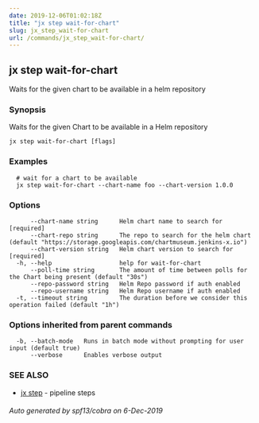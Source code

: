 ```yaml
---
date: 2019-12-06T01:02:18Z
title: "jx step wait-for-chart"
slug: jx_step_wait-for-chart
url: /commands/jx_step_wait-for-chart/
---
```

## jx step wait-for-chart

Waits for the given chart to be available in a helm repository

### Synopsis

Waits for the given Chart to be available in a Helm repository

```
jx step wait-for-chart [flags]
```

### Examples

```
  # wait for a chart to be available
  jx step wait-for-chart --chart-name foo --chart-version 1.0.0
```

### Options

```
      --chart-name string      Helm chart name to search for [required]
      --chart-repo string      The repo to search for the helm chart (default "https://storage.googleapis.com/chartmuseum.jenkins-x.io")
      --chart-version string   Helm chart version to search for [required]
  -h, --help                   help for wait-for-chart
      --poll-time string       The amount of time between polls for the Chart being present (default "30s")
      --repo-password string   Helm Repo password if auth enabled
      --repo-username string   Helm Repo username if auth enabled
  -t, --timeout string         The duration before we consider this operation failed (default "1h")
```

### Options inherited from parent commands

```
  -b, --batch-mode   Runs in batch mode without prompting for user input (default true)
      --verbose      Enables verbose output
```

### SEE ALSO

* [jx step](/commands/jx_step/)	 - pipeline steps

###### Auto generated by spf13/cobra on 6-Dec-2019

